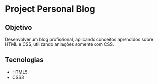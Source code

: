 # Project Personal Blog 

## Objetivo
Desenvolver um blog profissional, aplicando conceitos aprendidos sobre HTML e CSS, utilizando animções somente com CSS.

## Tecnologias
- HTML5
- CSS3




